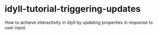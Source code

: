 # idyll-tutorial-triggering-updates
How to achieve interactivity in Idyll by updating properties in response to user input.
